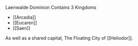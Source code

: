 Laenwalde Dominion Contains 3 Kingdoms 
- [[Arcadia]]
- [[Eucaren]]
- [[Saen]]

As well as a shared capital, The Floating City of [[Heliodor]]. 